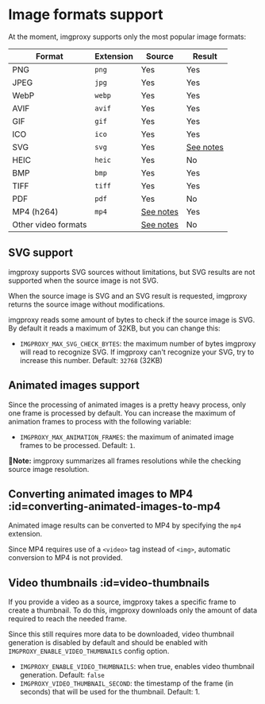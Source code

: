 # Image formats support

At the moment, imgproxy supports only the most popular image formats:

| Format | Extension | Source | Result |
| -------|-----------|--------|--------|
| PNG    | `png`     | Yes    | Yes    |
| JPEG   | `jpg`     | Yes    | Yes    |
| WebP   | `webp`    | Yes    | Yes    |
| AVIF   | `avif`    | Yes    | Yes    |
| GIF    | `gif`     | Yes    | Yes    |
| ICO    | `ico`     | Yes    | Yes    |
| SVG    | `svg`     | Yes    | [See notes](#svg-support) |
| HEIC   | `heic`    | Yes    | No     |
| BMP    | `bmp`     | Yes    | Yes    |
| TIFF   | `tiff`    | Yes    | Yes    |
| PDF<i class='badge badge-pro'></i> | `pdf` | Yes | No |
| MP4 (h264)<i class='badge badge-pro'></i> | `mp4` | [See notes](#video-thumbnails) | Yes |
| Other video formats<i class='badge badge-pro'></i> | | [See notes](#video-thumbnails) | No |

## SVG support

imgproxy supports SVG sources without limitations, but SVG results are not supported when the source image is not SVG.

When the source image is SVG and an SVG result is requested, imgproxy returns the source image without modifications.

imgproxy reads some amount of bytes to check if the source image is SVG. By default it reads a maximum of 32KB, but you can change this:

* `IMGPROXY_MAX_SVG_CHECK_BYTES`: the maximum number of bytes imgproxy will read to recognize SVG. If imgproxy can't recognize your SVG, try to increase this number. Default: `32768` (32KB)

## Animated images support

Since the processing of animated images is a pretty heavy process, only one frame is processed by default. You can increase the maximum of animation frames to process with the following variable:

* `IMGPROXY_MAX_ANIMATION_FRAMES`: the maximum of animated image frames to be processed. Default: `1`.

**📝Note:** imgproxy summarizes all frames resolutions while the checking source image resolution.

## Converting animated images to MP4<i class='badge badge-pro'></i> :id=converting-animated-images-to-mp4

Animated image results can be converted to MP4 by specifying the `mp4` extension.

Since MP4 requires use of a `<video>` tag instead of `<img>`, automatic conversion to MP4 is not provided.

## Video thumbnails<i class='badge badge-pro'></i> :id=video-thumbnails

If you provide a video as a source, imgproxy takes a specific frame to create a thumbnail. To do this, imgproxy downloads only the amount of data required to reach the needed frame.

Since this still requires more data to be downloaded, video thumbnail generation is disabled by default and should be enabled with `IMGPROXY_ENABLE_VIDEO_THUMBNAILS` config option.

* `IMGPROXY_ENABLE_VIDEO_THUMBNAILS`: when true, enables video thumbnail generation. Default: `false`
* `IMGPROXY_VIDEO_THUMBNAIL_SECOND`: the timestamp of the frame (in seconds) that will be used for the thumbnail. Default: 1.
